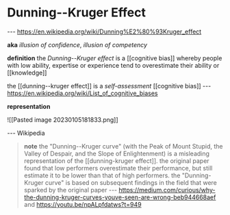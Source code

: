 # Dunning--Kruger Effect

--- <https://en.wikipedia.org/wiki/Dunning%E2%80%93Kruger_effect>

**aka** _illusion of confidence_, _illusion of competency_

**definition** the _Dunning--Kruger effect_ is a [[cognitive bias]] whereby people with low ability, expertise or experience tend to overestimate their ability or [[knowledge]]

the [[dunning--kruger effect]] is a _self-assessment_ [[cognitive bias]] --- <https://en.wikipedia.org/wiki/List_of_cognitive_biases>

**representation**

![[Pasted image 20230105181833.png]]

--- Wikipedia

> **note** the "Dunning--Kruger curve" (with the Peak of Mount Stupid, the Valley of Despair, and the Slope of Enlightenment) is a misleading representation of the [[dunning-kruger effect]]. the original paper found that low performers overestimate their performance, but still estimate it to be lower than that of high performers. the "Dunning-Kruger curve" is based on subsequent findings in the field that were sparked by the original paper --- <https://medium.com/curious/why-the-dunning-kruger-curves-youve-seen-are-wrong-beb944668aef> and <https://youtu.be/npALpfdatws?t=949>
